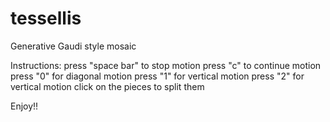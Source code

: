 # tessellis
Generative Gaudi style mosaic

Instructions:
press "space bar" to stop motion
press "c" to continue motion
press "0" for diagonal motion
press "1" for vertical motion
press "2" for vertical motion
click on the pieces to split them

Enjoy!!
